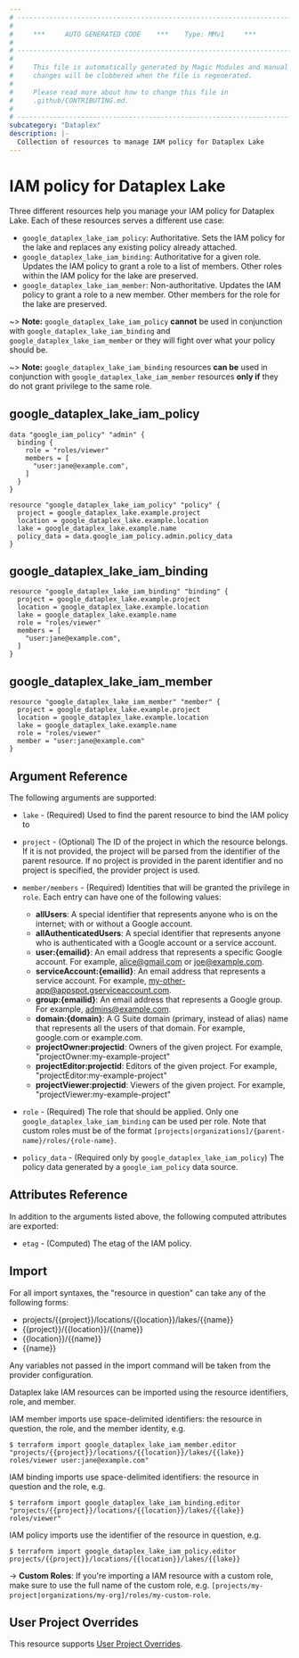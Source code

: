 ```yaml
---
# ----------------------------------------------------------------------------
#
#     ***     AUTO GENERATED CODE    ***    Type: MMv1     ***
#
# ----------------------------------------------------------------------------
#
#     This file is automatically generated by Magic Modules and manual
#     changes will be clobbered when the file is regenerated.
#
#     Please read more about how to change this file in
#     .github/CONTRIBUTING.md.
#
# ----------------------------------------------------------------------------
subcategory: "Dataplex"
description: |-
  Collection of resources to manage IAM policy for Dataplex Lake
---
```


# IAM policy for Dataplex Lake
Three different resources help you manage your IAM policy for Dataplex Lake. Each of these resources serves a different use case:

* `google_dataplex_lake_iam_policy`: Authoritative. Sets the IAM policy for the lake and replaces any existing policy already attached.
* `google_dataplex_lake_iam_binding`: Authoritative for a given role. Updates the IAM policy to grant a role to a list of members. Other roles within the IAM policy for the lake are preserved.
* `google_dataplex_lake_iam_member`: Non-authoritative. Updates the IAM policy to grant a role to a new member. Other members for the role for the lake are preserved.

~> **Note:** `google_dataplex_lake_iam_policy` **cannot** be used in conjunction with `google_dataplex_lake_iam_binding` and `google_dataplex_lake_iam_member` or they will fight over what your policy should be.

~> **Note:** `google_dataplex_lake_iam_binding` resources **can be** used in conjunction with `google_dataplex_lake_iam_member` resources **only if** they do not grant privilege to the same role.




## google\_dataplex\_lake\_iam\_policy

```hcl
data "google_iam_policy" "admin" {
  binding {
    role = "roles/viewer"
    members = [
      "user:jane@example.com",
    ]
  }
}

resource "google_dataplex_lake_iam_policy" "policy" {
  project = google_dataplex_lake.example.project
  location = google_dataplex_lake.example.location
  lake = google_dataplex_lake.example.name
  policy_data = data.google_iam_policy.admin.policy_data
}
```

## google\_dataplex\_lake\_iam\_binding

```hcl
resource "google_dataplex_lake_iam_binding" "binding" {
  project = google_dataplex_lake.example.project
  location = google_dataplex_lake.example.location
  lake = google_dataplex_lake.example.name
  role = "roles/viewer"
  members = [
    "user:jane@example.com",
  ]
}
```

## google\_dataplex\_lake\_iam\_member

```hcl
resource "google_dataplex_lake_iam_member" "member" {
  project = google_dataplex_lake.example.project
  location = google_dataplex_lake.example.location
  lake = google_dataplex_lake.example.name
  role = "roles/viewer"
  member = "user:jane@example.com"
}
```

## Argument Reference

The following arguments are supported:

* `lake` - (Required) Used to find the parent resource to bind the IAM policy to

* `project` - (Optional) The ID of the project in which the resource belongs.
    If it is not provided, the project will be parsed from the identifier of the parent resource. If no project is provided in the parent identifier and no project is specified, the provider project is used.

* `member/members` - (Required) Identities that will be granted the privilege in `role`.
  Each entry can have one of the following values:
  * **allUsers**: A special identifier that represents anyone who is on the internet; with or without a Google account.
  * **allAuthenticatedUsers**: A special identifier that represents anyone who is authenticated with a Google account or a service account.
  * **user:{emailid}**: An email address that represents a specific Google account. For example, alice@gmail.com or joe@example.com.
  * **serviceAccount:{emailid}**: An email address that represents a service account. For example, my-other-app@appspot.gserviceaccount.com.
  * **group:{emailid}**: An email address that represents a Google group. For example, admins@example.com.
  * **domain:{domain}**: A G Suite domain (primary, instead of alias) name that represents all the users of that domain. For example, google.com or example.com.
  * **projectOwner:projectid**: Owners of the given project. For example, "projectOwner:my-example-project"
  * **projectEditor:projectid**: Editors of the given project. For example, "projectEditor:my-example-project"
  * **projectViewer:projectid**: Viewers of the given project. For example, "projectViewer:my-example-project"

* `role` - (Required) The role that should be applied. Only one
    `google_dataplex_lake_iam_binding` can be used per role. Note that custom roles must be of the format
    `[projects|organizations]/{parent-name}/roles/{role-name}`.

* `policy_data` - (Required only by `google_dataplex_lake_iam_policy`) The policy data generated by
  a `google_iam_policy` data source.

## Attributes Reference

In addition to the arguments listed above, the following computed attributes are
exported:

* `etag` - (Computed) The etag of the IAM policy.

## Import

For all import syntaxes, the "resource in question" can take any of the following forms:

* projects/{{project}}/locations/{{location}}/lakes/{{name}}
* {{project}}/{{location}}/{{name}}
* {{location}}/{{name}}
* {{name}}

Any variables not passed in the import command will be taken from the provider configuration.

Dataplex lake IAM resources can be imported using the resource identifiers, role, and member.

IAM member imports use space-delimited identifiers: the resource in question, the role, and the member identity, e.g.
```
$ terraform import google_dataplex_lake_iam_member.editor "projects/{{project}}/locations/{{location}}/lakes/{{lake}} roles/viewer user:jane@example.com"
```

IAM binding imports use space-delimited identifiers: the resource in question and the role, e.g.
```
$ terraform import google_dataplex_lake_iam_binding.editor "projects/{{project}}/locations/{{location}}/lakes/{{lake}} roles/viewer"
```

IAM policy imports use the identifier of the resource in question, e.g.
```
$ terraform import google_dataplex_lake_iam_policy.editor projects/{{project}}/locations/{{location}}/lakes/{{lake}}
```

-> **Custom Roles**: If you're importing a IAM resource with a custom role, make sure to use the
 full name of the custom role, e.g. `[projects/my-project|organizations/my-org]/roles/my-custom-role`.

## User Project Overrides

This resource supports [User Project Overrides](https://registry.terraform.io/providers/hashicorp/google/latest/docs/guides/provider_reference#user_project_override).
